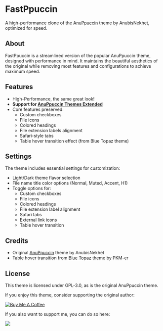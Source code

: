 # FastPpuccin

A high-performance clone of the [AnuPpuccin](https://github.com/AnubisNekhet/AnuPpuccin) theme by AnubisNekhet, optimized for speed.

## About

FastPpuccin is a streamlined version of the popular AnuPpuccin theme, designed with performance in mind. It maintains the beautiful aesthetics of the original while removing most features and configurations to achieve maximum speed.

## Features

- High-Performance, the same great look!
- **Support for [AnuPpuccin Themes Extended](https://github.com/AnubisNekhet/AnuPpuccin/blob/main/snippets/extended-colorschemes.css)**
- Core features preserved:
  - Custom checkboxes
  - File icons
  - Colored headings
  - File extension labels alignment
  - Safari-style tabs
  - Table hover transition effect (from Blue Topaz theme)

## Settings

The theme includes essential settings for customization:

- Light/Dark theme flavor selection
- File name title color options (Normal, Muted, Accent, H1)
- Toggle options for:
  - Custom checkboxes
  - File icons
  - Colored headings
  - File extension label alignment
  - Safari tabs
  - External link icons
  - Table hover transition

## Credits

- Original [AnuPpuccin](https://github.com/AnubisNekhet/AnuPpuccin) theme by AnubisNekhet
- Table hover transition from [Blue Topaz](https://github.com/PKM-er/Blue-Topaz_Obsidian-css) theme by PKM-er

## License

This theme is licensed under GPL-3.0, as is the original AnuPpuccin theme.

If you enjoy this theme, consider supporting the original author:

[![Buy Me A Coffee](https://img.shields.io/badge/-buy_me_a_coffee-gray?logo=buy-me-a-coffee)](https://www.buymeacoffee.com/anubisnekhet)

If you also want to support me, you can do so here:

<a href="https://www.buymeacoffee.com/lostviking09"><img src="https://img.buymeacoffee.com/button-api/?text=Buy me a coffee&emoji=☕&slug=lostviking09&button_colour=5F7FFF&font_colour=ffffff&font_family=Cookie&outline_colour=000000&coffee_colour=FFDD00" /></a>
